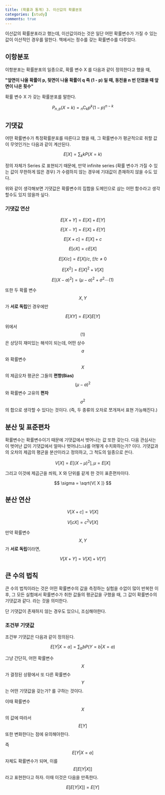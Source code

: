```yaml
---
title: (확률과 통계) 3. 이산값의 확률분포
categories: [study]
comments: true
---
```


이산값의 확률분포라고 했는데, 이산값이라는 것은 일단 어떤 확률변수가 가질 수 있는 값이 이산적인 경우를 말한다. 책에서는 정수를 갖는 확률변수를 다루었다.

## 이항분포

이항분포는 확률분포의 일종으로, 확률 변수 X 를 다음과 같이 정의한다고 했을 때, 

**"앞면이 나올 확률이 p, 뒷면이 나올 확률이 q 즉 (1 - p) 일 때, 동전을 n 번 던졌을 때 앞면이 나온 횟수"**

확률 변수 X 가 갖는 확률분포를 말한다.

$$ P_{n,p}(X = k) = {_{n}\mathrm{C}_{k}p^{k}(1-p)^{n-k} } $$

## 기댓값

어떤 확률변수가 특정확률분포를 따른다고 했을 때, 그 확률변수가 평균적으로 취할 값이 무엇인가는 다음과 같이 계산된다.

$$ E[ X ] = \sum_{k} k P(X = k) $$

정의 자체가 Series 로 표현되기 때문에, 만약 infinite series (확률 변수가 가질 수 있는 값이 무한하게 많은 경우) 가 수렴하지 않는 경우에 기대값이 존재하지 않을 수도 있다.

위와 같이 생각해보면 기댓값은 확률변수의 집합을 도메인으로 삼는 어떤 함수라고 생각할수도 있지 않을까 싶다.

### 기댓값 연산

$$ E[ X + Y ] = E[ X ] + E[ Y ] $$

$$ E[ X - Y ] = E[ X ] + E[ Y ] $$

$$ E[ X + c ] = E[ X ] + c $$

$$ E[ cX ] = cE[ X ] $$

$$ E[ X / c ] = E[ X ] / c, 단 c \neq 0 $$

$$ E[ X^2 ] = E[ X ]^2 + V[ X ] $$

$$ E[ (X - a)^2 ] = (\mu - a)^2 + \sigma^2 \cdots (1) $$

또한 두 확률 변수 $$ X, Y $$ 가 **서로 독립**인 경우에만

$$ E[ XY ] = E[ X ]E[ Y ] $$

위에서 $$ (1) $$ 은 상당히 재미있는 해석이 되는데, 어떤 상수 $$ a $$ 와 확률변수 $$ X $$ 의 제곱오차 평균은 그들의 **편향(Bias)** $$ (\mu - a)^2 $$ 와 확률변수 고유의 **편차** $$ \sigma^2 $$ 의 합으로 생각할 수 있다는 것이다. (즉, 두 종류의 오차로 쪼개져서 표현 가능해진다.)

## 분산 및 표준편차

확률변수는 확률변수이기 때문에 기댓값에서 벗어나는 값 또한 갖는다. 다음 관심사는 이 벗어난 값이 기댓값에서 얼마나 벗어냐느냐를 어떻게 수치화하는가? 이다. 기댓값과의 오차의 제곱의 평균을 분산이라고 정의하고, 그 척도의 일종으로 쓴다.

$$ V[ X ] = E[ (X - \mu )^2 ], \mu = E[ X ] $$

그리고 이것에 제곱근을 씌워, X 와 단위를 같게 한 것이 표준편차이다.

$$ \sigma = \sqrt{V[ X ]} $$

## 분산 연산

$$ V[ X + c ] = V[ X ] $$

$$ V[ cX ] = c^2 V[ X ] $$

만약 확률변수 $$ X, Y $$ 가 **서로 독립**이라면,

$$ V[ X + Y ] = V[ X ] + V[ Y ] $$

## 큰 수의 법칙

큰 수의 법칙이라는 것은 어떤 확률변수의 값을 측정하는 실험을 수없이 많이 반복한 이후, 그 모든 실험에서 확률변수가 취한 값들의 평균값을 구했을 때, 그 값이 확률변수의 기댓값과 같다. 라는 것을 의미한다.

단 기댓값이 존재하지 않는 경우도 있으니, 조심해야한다.

### 조건부 기댓값

조건부 기댓값은 다음과 같이 정의된다.

$$ E[ Y | X = a ] = \sum_{b}b P(Y = b | X = a) $$

그냥 간단히, 어떤 확률변수 $$ X $$ 가 결정된 상황에서 또 다른 확률변수 $$ Y $$ 는 어떤 기댓값을 갖는가? 를 구하는 것이다.

이때 확률변수 $$ X $$ 의 값에 따라서 $$ E[ Y ] $$ 또한 변화한다는 점에 유의해야한다.

즉 $$ E[ Y \vert X = a ] $$ 자체도 확률변수가 되며, 이를 $$ E[ E[ Y \vert X ] ] $$ 라고 표현한다고 하자. 이때 이것은 다음을 만족한다.

$$ E[ E[ Y \vert X ] ] = E[ Y ] $$